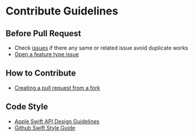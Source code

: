 # Contribute Guidelines

## Before Pull Request

- Check [issues](https://github.com/ImKcat/CatMediaPicker/issues) if there any same or related issue avoid duplicate works
- [Open a feature type issue](https://github.com/ImKcat/CatCrypto/issues/new)


## How to Contribute

- [Creating a pull request from a fork](https://help.github.com/articles/creating-a-pull-request-from-a-fork/)


## Code Style

- [Apple Swift API Design Guidelines](https://swift.org/documentation/api-design-guidelines/)
- [Github Swift Style Guide](https://github.com/github/swift-style-guide)
